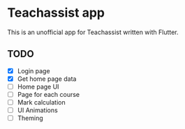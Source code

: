 # Teachassist app

This is an unofficial app for Teachassist written with Flutter.

## TODO

- [x] Login page
- [x] Get home page data
- [ ] Home page UI
- [ ] Page for each course
- [ ] Mark calculation
- [ ] UI Animations
- [ ] Theming
